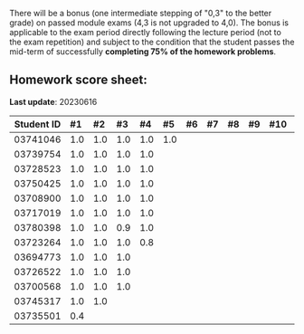 There will be a bonus (one intermediate stepping of "0,3" to the better grade) on passed module exams (4,3 is not upgraded to 4,0). The bonus is applicable to the exam period directly following the lecture period (not to the exam repetition) and subject to the condition that the student passes the mid-term of successfully **completing 75% of the homework problems**. 


## Homework score sheet:

**Last update**: 20230616

| Student ID | #1   | #2   | #3   | #4   | #5   | #6   | #7   | #8   | #9   | #10  | Sum  |
| ---------- | :--- | :--- | :--- | :--- | :--- | :--- | :--- | :--- | :--- | :--- | :--- |
| 03741046   | 1.0  | 1.0 | 1.0 | 1.0 | 1.0 |  |  |  |  |  | 5.0 |
| 03739754   | 1.0  | 1.0 | 1.0 | 1.0 |  |  |  |  |  |  | 4.0 |
| 03728523   | 1.0  | 1.0 | 1.0 | 1.0 |  |  |  |  |  |  | 4.0 |
| 03750425   | 1.0  | 1.0 | 1.0 | 1.0 |  |  |  |  |  |  | 4.0 |
| 03708900   | 1.0  | 1.0 | 1.0 | 1.0 |  |  |  |  |  |  | 4.0 |
| 03717019   | 1.0  | 1.0 | 1.0 | 1.0 |  |  |  |  |  |  | 4.0 |
| 03780398   | 1.0  | 1.0 | 0.9 | 1.0  |  |  |  |  |  |  | 3.9 |
| 03723264   | 1.0  | 1.0 | 1.0 | 0.8 |  |  |  |  |  |  | 3.8 |
| 03694773   | 1.0  | 1.0 | 1.0 |  |  |  |  |  |  |  | 3.0 |
| 03726522   | 1.0  | 1.0 | 1.0 |  |  |  |  |  |  |  | 3.0 |
| 03700568   | 1.0  | 1.0 | 1.0 |  |  |  |  |  |  |  | 3.0 |
| 03745317   | 1.0  | 1.0 |  |  |  |  |  |  |  |  | 2.0 |
| 03735501   | 0.4  |  |  |  |  |  |  |  |  |  | 0.4 |


